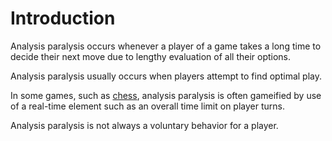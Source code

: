 # Introduction
Analysis paralysis occurs whenever a player of a game takes a long time to decide their next move
due to lengthy evaluation of all their options.

Analysis paralysis usually occurs when players attempt to find optimal play.

In some games, such as [chess](/games/tabletop/examples/chess), analysis paralysis is often
gameified by use of a real-time element such as an overall time limit on player turns.

Analysis paralysis is not always a voluntary behavior for a player.
